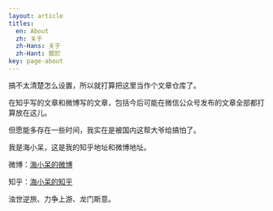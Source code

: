 ```yaml
---
layout: article
titles:
  en: About
  zh: 关于
  zh-Hans: 关于
  zh-Hant: 關於
key: page-about
---
```


搞不太清楚怎么设置，所以就打算把这里当作个文章仓库了。

在知乎写的文章和微博写的文章，包括今后可能在微信公众号发布的文章全部都打算放在这儿。

但愿能多存在一些时间，我实在是被国内这帮大爷给搞怕了。

我是海小呆，这是我的知乎地址和微博地址。

微博：[海小呆的微博](https://weibo.com/74945298/profile?topnav=1&wvr=6&is_all=1)

知乎：[海小呆的知乎](https://www.zhihu.com/people/hai-xiaodai/activities)

浊世逆旅、力争上游、龙门斯意。


